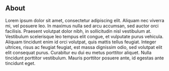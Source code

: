 ## About

Lorem ipsum dolor sit amet, consectetur adipiscing elit. Aliquam nec viverra mi, vel posuere leo. In maximus nulla sed arcu accumsan, sed auctor orci facilisis. Praesent volutpat dolor nibh, in sollicitudin nisl vestibulum at. Vestibulum scelerisque leo tempus elit congue, et vulputate purus vehicula. Aliquam tincidunt enim id orci volutpat, quis mattis tellus feugiat. Integer ultrices, risus ac feugiat feugiat, est massa dignissim odio, sed volutpat elit elit consequat purus. Curabitur eu dui eu metus porttitor aliquet. Nulla tincidunt porttitor vestibulum. Mauris porttitor posuere ante, id egestas ante tincidunt eget.
